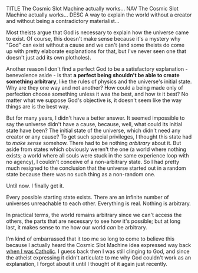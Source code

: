 TITLE The Cosmic Slot Machine actually works...
NAV The Cosmic Slot Machine actually works...
DESC A way to explain the world without a creator and without being a contradictory materialist...

Most theists argue that God is necessary to explain how the universe came to exist. Of course, this doesn't make sense because it's a mystery why "God" can exist without a cause and we can't (and some theists do come up with pretty elaborate explanations for that, but I've never seen one that doesn't just add its own plotholes).

Another reason I don't find a perfect God to be a satisfactory explanation - benevolence aside - is that **a perfect being shouldn't be able to create something arbitrary**, like the rules of physics and the universe's initial state. Why are they one way and not another? How could a being made only of perfection choose something unless it was the best, and how *is* it best? No matter what we suppose God's objective is, it doesn't seem like the way things are is the best way.

But for many years, I didn't have a better answer. It seemed impossible to say the universe didn't have a cause, because, well, what could its initial state have been? The initial state of the universe, which didn't need any creator or any cause? To get such special privileges, I thought this state had to *make sense* somehow. There had to be nothing *arbitrary* about it. But aside from states which obviously weren't the one (a world where nothing exists; a world where all souls were stuck in the same experience loop with no agency), I couldn't conceive of a non-arbitrary state. So I had pretty much resigned to the conclusion that the universe started out in a random state because there was no such thing as a non-random one.

Until now. I finally get it.

Every possible starting state exists. There are an infinite number of universes unreachable to each other. Everything is real. Nothing is arbitrary.

In practical terms, the world remains arbitrary since we can't access the others, the parts that are necessary to see how it's possible; but at long last, it makes sense to me how our world *can* be arbitrary.

I'm kind of embarrassed that it too me so long to come to believe this because I actually heard the Cosmic Slot Machine idea expressed way back [when I was Catholic](apostasy). I guess back then I was still clinging to God, and since the atheist expressing it didn't articulate to me why God couldn't work as an explanation, I forgot about it until I thought of it again just recently.
